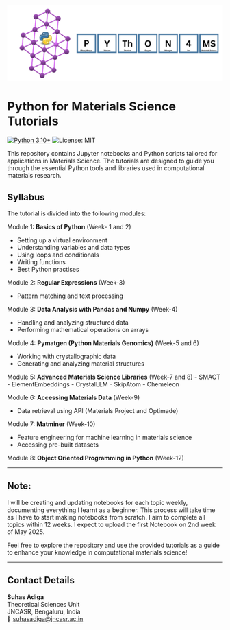 <div align="center">
    <img src="Python4_MS.png" width="850">
</div>


# Python for Materials Science Tutorials
[![Python 3.10+](https://img.shields.io/badge/python-3.10%2B-blue)](https://www.python.org/downloads/release/python-310/)
![License: MIT](https://img.shields.io/badge/License-MIT-blue.svg)  

This repository contains Jupyter notebooks and Python scripts tailored for applications in Materials Science. The tutorials are designed to guide you through the essential Python tools and libraries used in computational materials research.

## Syllabus
The tutorial is divided into the following modules:

Module 1:  **Basics of Python** (Week- 1 and 2)
   - Setting up a virtual environment
   - Understanding variables and data types
   - Using loops and conditionals
   - Writing functions
   - Best Python practises

Module 2: **Regular Expressions** (Week-3)
   - Pattern matching and text processing

Module 3: **Data Analysis with Pandas and Numpy** (Week-4)
   - Handling and analyzing structured data
   - Performing mathematical operations on arrays

Module 4: **Pymatgen (Python Materials Genomics)** (Week-5 and 6)
   - Working with crystallographic data
   - Generating and analyzing material structures

Module 5: **Advanced Materials Science Libraries** (Week-7 and 8)
    - SMACT
    - ElementEmbeddings
    - CrystalLLM
    - SkipAtom
    - Chemeleon

Module 6: **Accessing Materials Data** (Week-9)
   - Data retrieval using API (Materials Project and Optimade)

Module 7: **Matminer** (Week-10)
   - Feature engineering for machine learning in materials science
   - Accessing pre-built datasets

Module 8: **Object Oriented Programming in Python** (Week-12)
     

---
## Note:
I will be creating and updating notebooks for each topic weekly, documenting everything I learnt as a beginner. This process will take time as I have to start making notebooks from scratch. I aim to complete all topics within 12 weeks. I expect to upload the first Notebook on 2nd week of May 2025.

Feel free to explore the repository and use the provided tutorials as a guide to enhance your knowledge in computational materials science!

---
## Contact Details

**Suhas Adiga**  
Theoretical Sciences Unit  
JNCASR, Bengaluru, India  
📧 [suhasadiga@jncasr.ac.in](mailto:suhasadiga@jncasr.ac.in)
